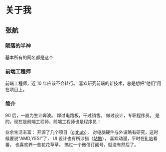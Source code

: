 # 关于我

## 张航

### 陨落的半神

基本所有的网名都是这个

### 前端工程师

前端工程师，近 10 年应该不会转行。
喜欢研究前端的新技术，总是想把“他们”用在项目上。

### 简介

90 后，一直为生计奔波。
焊过电路板，干过销售。
做过设计，专职程序员。
是的，现在是前端工程师，前端工程师也是程序员！

业余生活丰富：
开源了几个项目（[github](https://github.com/SonDemigods)），
对电脑硬件与外设略有研究，这时候要说“AMD,YES!”了，
UI 设计也有所涉猎（[站酷](https://www.zcool.com.cn/u/14088324)），
喜欢动漫，平时在[B 站](https://space.bilibili.com/6374519)看番，
也喜欢养一些花花草草。
搞过一个微信订阅号，就没有然后了。
